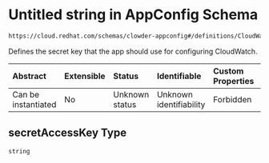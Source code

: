 # Untitled string in AppConfig Schema

```txt
https://cloud.redhat.com/schemas/clowder-appconfig#/definitions/CloudWatchConfig/properties/secretAccessKey
```

Defines the secret key that the app should use for configuring CloudWatch.

| Abstract            | Extensible | Status         | Identifiable            | Custom Properties | Additional Properties | Access Restrictions | Defined In                                                   |
| :------------------ | :--------- | :------------- | :---------------------- | :---------------- | :-------------------- | :------------------ | :----------------------------------------------------------- |
| Can be instantiated | No         | Unknown status | Unknown identifiability | Forbidden         | Allowed               | none                | [schema.json*](../../out/schema.json "open original schema") |

## secretAccessKey Type

`string`

